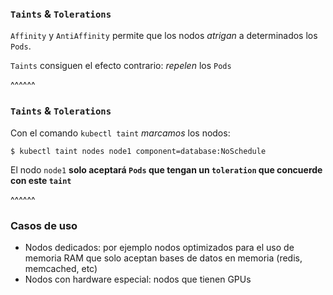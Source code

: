 ### `Taints` & `Tolerations`

`Affinity` y `AntiAffinity` permite que los nodos _atrigan_ a determinados los `Pods`.

`Taints` consiguen el efecto contrario: _repelen_ los `Pods`

^^^^^^

### `Taints` & `Tolerations`


Con el comando `kubectl taint` _marcamos_ los nodos:

```shell
$ kubectl taint nodes node1 component=database:NoSchedule
```

El nodo `node1` **solo aceptará `Pods` que tengan un `toleration` que concuerde con
este `taint`**

^^^^^^

### Casos de uso

* Nodos dedicados: por ejemplo nodos optimizados para el uso de memoria RAM que solo 
  aceptan bases de datos en memoria (redis, memcached, etc)
* Nodos con hardware especial: nodos que tienen GPUs
